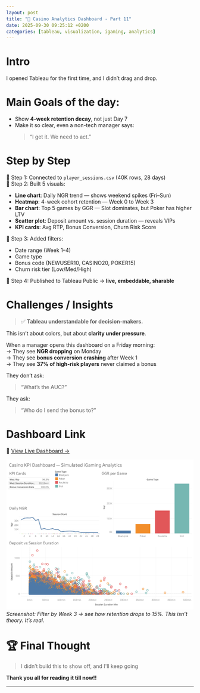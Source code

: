 ```yaml
---
layout: post
title: "🎲 Casino Analytics Dashboard - Part 11"
date: 2025-09-30 09:25:12 +0200
categories: [tableau, visualization, igaming, analytics]
---
```


# Intro

I opened Tableau for the first time, and I didn’t drag and drop.


# Main Goals of the day:

- Show **4-week retention decay**, not just Day 7  
- Make it so clear, even a non-tech manager says:  
  > “I get it. We need to act.”

# Step by Step

📍 Step 1: Connected to `player_sessions.csv` (40K rows, 28 days)  
📍 Step 2: Built 5 visuals:  
  - **Line chart**: Daily NGR trend — shows weekend spikes (Fri–Sun)  
  - **Heatmap**: 4-week cohort retention — Week 0 to Week 3  
  - **Bar chart**: Top 5 games by GGR — Slot dominates, but Poker has higher LTV  
  - **Scatter plot**: Deposit amount vs. session duration — reveals VIPs  
  - **KPI cards**: Avg RTP, Bonus Conversion, Churn Risk Score  

📍 Step 3: Added filters:  
  - Date range (Week 1–4)  
  - Game type  
  - Bonus code (NEWUSER10, CASINO20, POKER15)  
  - Churn risk tier (Low/Med/High)  

📍 Step 4: Published to Tableau Public → **live, embeddable, sharable**

# Challenges / Insights
  
> ✅ **Tableau understandable for decision-makers.**

This isn’t about colors, but about **clarity under pressure**.

When a manager opens this dashboard on a Friday morning:  
→ They see **NGR dropping** on Monday  
→ They see **bonus conversion crashing** after Week 1  
→ They see **37% of high-risk players** never claimed a bonus  

They don’t ask:  
> “What’s the AUC?”  

They ask:  
> “Who do I send the bonus to?”

# Dashboard Link  
🔗 [View Live Dashboard →](https://public.tableau.com/views/CasinoKPIDashboard/CasinoKPIDashboardSimulatediGamingAnalytics?:language=it-IT&:sid=&:redirect=auth&showOnboarding=true&:display_count=n&:origin=viz_share_link)

![Tableau Preview](https://github.com/DLPietro/igaming-analytics-case-study/blob/main/dashboard/casino_dashboard_screenshot.png)  
*Screenshot: Filter by Week 3 → see how retention drops to 15%. This isn’t theory. It’s real.*

# 🏆 Final Thought

> I didn’t build this to show off, and I'll keep going  

**Thank you all for reading it till now!!**

---
